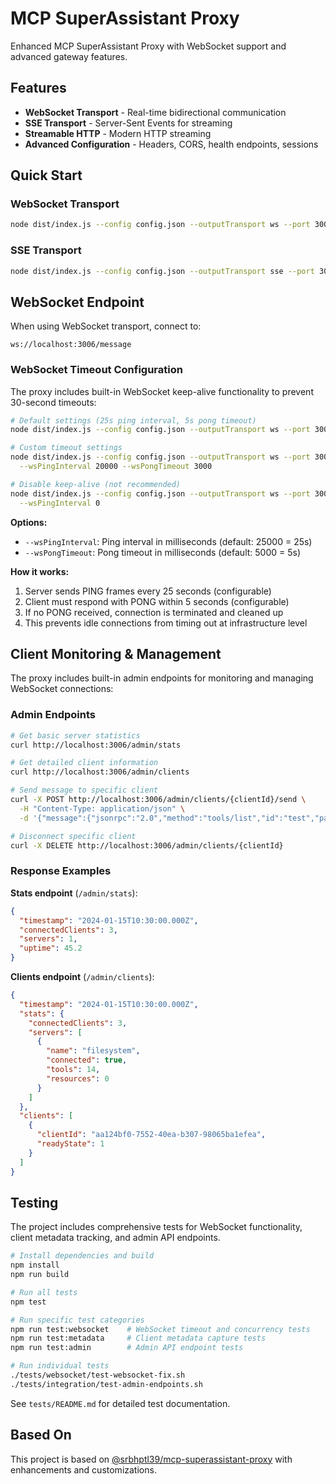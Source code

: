 # MCP SuperAssistant Proxy

Enhanced MCP SuperAssistant Proxy with WebSocket support and advanced gateway features.

## Features

- **WebSocket Transport** - Real-time bidirectional communication
- **SSE Transport** - Server-Sent Events for streaming  
- **Streamable HTTP** - Modern HTTP streaming
- **Advanced Configuration** - Headers, CORS, health endpoints, sessions

## Quick Start

### WebSocket Transport
```bash
node dist/index.js --config config.json --outputTransport ws --port 3006
```

### SSE Transport
```bash
node dist/index.js --config config.json --outputTransport sse --port 3006
```

## WebSocket Endpoint

When using WebSocket transport, connect to:
```
ws://localhost:3006/message
```

### WebSocket Timeout Configuration

The proxy includes built-in WebSocket keep-alive functionality to prevent 30-second timeouts:

```bash
# Default settings (25s ping interval, 5s pong timeout)
node dist/index.js --config config.json --outputTransport ws --port 3006

# Custom timeout settings
node dist/index.js --config config.json --outputTransport ws --port 3006 \
  --wsPingInterval 20000 --wsPongTimeout 3000

# Disable keep-alive (not recommended)
node dist/index.js --config config.json --outputTransport ws --port 3006 \
  --wsPingInterval 0
```

**Options:**
- `--wsPingInterval`: Ping interval in milliseconds (default: 25000 = 25s)
- `--wsPongTimeout`: Pong timeout in milliseconds (default: 5000 = 5s)

**How it works:**
1. Server sends PING frames every 25 seconds (configurable)
2. Client must respond with PONG within 5 seconds (configurable)
3. If no PONG received, connection is terminated and cleaned up
4. This prevents idle connections from timing out at infrastructure level

## Client Monitoring & Management

The proxy includes built-in admin endpoints for monitoring and managing WebSocket connections:

### Admin Endpoints

```bash
# Get basic server statistics
curl http://localhost:3006/admin/stats

# Get detailed client information
curl http://localhost:3006/admin/clients

# Send message to specific client
curl -X POST http://localhost:3006/admin/clients/{clientId}/send \
  -H "Content-Type: application/json" \
  -d '{"message":{"jsonrpc":"2.0","method":"tools/list","id":"test","params":{}}}'

# Disconnect specific client
curl -X DELETE http://localhost:3006/admin/clients/{clientId}
```

### Response Examples

**Stats endpoint** (`/admin/stats`):
```json
{
  "timestamp": "2024-01-15T10:30:00.000Z",
  "connectedClients": 3,
  "servers": 1,
  "uptime": 45.2
}
```

**Clients endpoint** (`/admin/clients`):
```json
{
  "timestamp": "2024-01-15T10:30:00.000Z",
  "stats": {
    "connectedClients": 3,
    "servers": [
      {
        "name": "filesystem",
        "connected": true,
        "tools": 14,
        "resources": 0
      }
    ]
  },
  "clients": [
    {
      "clientId": "aa124bf0-7552-40ea-b307-98065ba1efea",
      "readyState": 1
    }
  ]
}
```

## Testing

The project includes comprehensive tests for WebSocket functionality, client metadata tracking, and admin API endpoints.

```bash
# Install dependencies and build
npm install
npm run build

# Run all tests
npm test

# Run specific test categories
npm run test:websocket    # WebSocket timeout and concurrency tests
npm run test:metadata     # Client metadata capture tests
npm run test:admin        # Admin API endpoint tests

# Run individual tests
./tests/websocket/test-websocket-fix.sh
./tests/integration/test-admin-endpoints.sh
```

See `tests/README.md` for detailed test documentation.

## Based On

This project is based on [@srbhptl39/mcp-superassistant-proxy](https://www.npmjs.com/package/@srbhptl39/mcp-superassistant-proxy) with enhancements and customizations.
